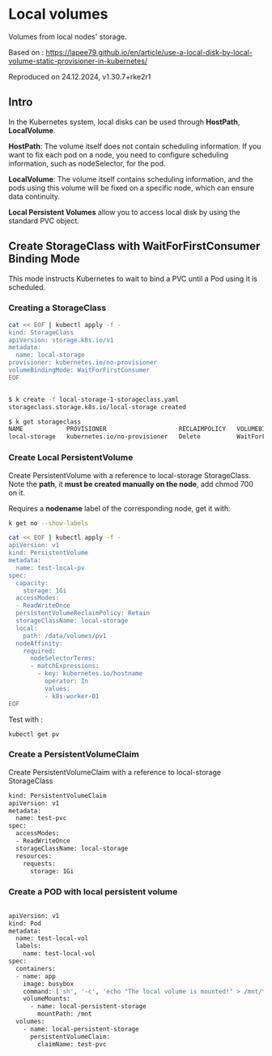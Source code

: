 # Local volumes

Volumes from local nodes' storage.

Based on : https://lapee79.github.io/en/article/use-a-local-disk-by-local-volume-static-provisioner-in-kubernetes/

Reproduced on 24.12.2024, v1.30.7+rke2r1


## Intro

In the Kubernetes system, local disks can be used through **HostPath**, **LocalVolume**.

**HostPath**: The volume itself does not contain scheduling information. If you want to fix each pod on a node, you need to configure scheduling information, such as nodeSelector, for the pod.

**LocalVolume**: The volume itself contains scheduling information, and the pods using this volume will be fixed on a specific node, which can ensure data continuity.


**Local Persistent Volumes** allow you to access local disk by using the standard PVC object.


## Create StorageClass with WaitForFirstConsumer Binding Mode

 This mode instructs Kubernetes to wait to bind a PVC until a Pod using it is scheduled.

### Creating a StorageClass

```bash
cat << EOF | kubectl apply -f -
kind: StorageClass
apiVersion: storage.k8s.io/v1
metadata:
  name: local-storage
provisioner: kubernetes.io/no-provisioner
volumeBindingMode: WaitForFirstConsumer
EOF


$ k create -f local-storage-1-storageclass.yaml
storageclass.storage.k8s.io/local-storage created

$ k get storageclass
NAME            PROVISIONER                    RECLAIMPOLICY   VOLUMEBINDINGMODE      ALLOWVOLUMEEXPANSION   AGE
local-storage   kubernetes.io/no-provisioner   Delete          WaitForFirstConsumer   false                  4s

```


### Create Local PersistentVolume

Create PersistentVolume with a reference to local-storage StorageClass.
Note the **path**, it **must be created manually on the node**, add chmod 700 on it.

Requires a **nodename** label of the corresponding node, get it with:

```bash
k get no --show-labels
```


```bash
cat << EOF | kubectl apply -f -
apiVersion: v1
kind: PersistentVolume
metadata:
  name: test-local-pv
spec:
  capacity:
    storage: 1Gi
  accessModes:
  - ReadWriteOnce
  persistentVolumeReclaimPolicy: Retain
  storageClassName: local-storage
  local:
    path: /data/volumes/pv1
  nodeAffinity:
    required:
      nodeSelectorTerms:
      - matchExpressions:
        - key: kubernetes.io/hostname
          operator: In
          values:
          - k8s-worker-01
EOF
```

Test with :

```
kubectl get pv
```



### Create a PersistentVolumeClaim

Create PersistentVolumeClaim with a reference to local-storage StorageClass

```bash
kind: PersistentVolumeClaim
apiVersion: v1
metadata:
  name: test-pvc
spec:
  accessModes:
  - ReadWriteOnce
  storageClassName: local-storage
  resources:
    requests:
      storage: 1Gi
```


### Create a POD with local persistent volume

```bash

apiVersion: v1
kind: Pod
metadata:
  name: test-local-vol
  labels:
    name: test-local-vol
spec:
  containers:
  - name: app
    image: busybox
    command: ['sh', '-c', 'echo "The local volume is mounted!" > /mnt/test.txt && sleep 3600']
    volumeMounts:
      - name: local-persistent-storage
        mountPath: /mnt
  volumes:
    - name: local-persistent-storage
      persistentVolumeClaim:
        claimName: test-pvc

```


